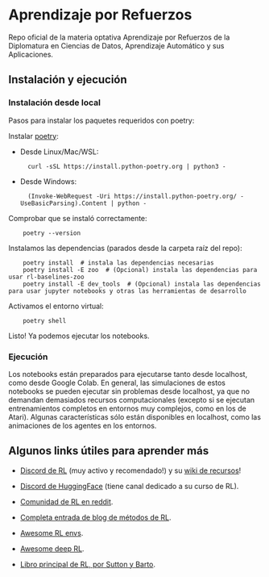 # Aprendizaje por Refuerzos

Repo oficial de la materia optativa Aprendizaje por Refuerzos de la Diplomatura en Ciencias de Datos, Aprendizaje
Automático y sus Aplicaciones.

## Instalación y ejecución

### Instalación desde local

Pasos para instalar los paquetes requeridos con poetry:

Instalar [poetry](https://python-poetry.org/docs/#installation):

* Desde Linux/Mac/WSL:

        curl -sSL https://install.python-poetry.org | python3 -

* Desde Windows:

        (Invoke-WebRequest -Uri https://install.python-poetry.org/ -UseBasicParsing).Content | python -

Comprobar que se instaló correctamente:

        poetry --version

Instalamos las dependencias (parados desde la carpeta raíz del repo):

        poetry install  # instala las dependencias necesarias
        poetry install -E zoo  # (Opcional) instala las dependencias para usar rl-baselines-zoo
        poetry install -E dev_tools  # (Opcional) instala las dependencias para usar jupyter notebooks y otras las herramientas de desarrollo

Activamos el entorno virtual:

        poetry shell

Listo! Ya podemos ejecutar los notebooks.

### Ejecución

Los notebooks están preparados para ejecutarse tanto desde localhost, como desde Google Colab.
En general, las simulaciones de estos notebooks se pueden ejecutar sin problemas desde localhost, ya que no demandan demasiados recursos computacionales (excepto si se ejecutan entrenamientos completos en entornos muy complejos, como en los de Atari).
Algunas características sólo están disponibles en localhost, como las animaciones de los agentes en los entornos.

## Algunos links útiles para aprender más

* [Discord de RL](https://discord.gg/dBVVY8Sz7v) (muy activo y recomendado!) y su [wiki de recursos](https://github.com/andyljones/reinforcement-learning-discord-wiki/wiki)!

* [Discord de HuggingFace](http://hf.co/join/discord) (tiene canal dedicado a su curso de RL).

* [Comunidad de RL en reddit](https://old.reddit.com/r/reinforcementlearning).

* [Completa entrada de blog de métodos de RL](https://lilianweng.github.io/lil-log/2018/02/19/a-long-peek-into-reinforcement-learning.html).

* [Awesome RL envs](https://github.com/clvrai/awesome-rl-envs).

* [Awesome deep RL](https://github.com/kengz/awesome-deep-rl).

* [Libro principal de RL, por Sutton y Barto](http://incompleteideas.net/book/RLbook2020.pdf).

